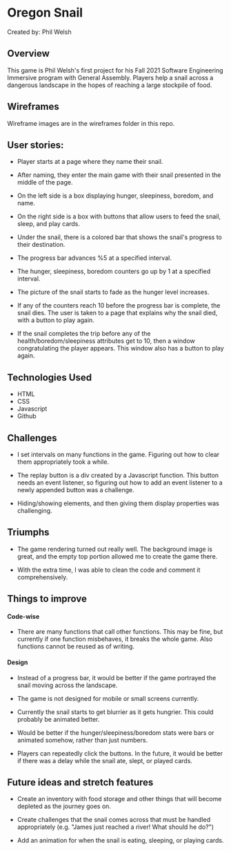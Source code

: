 # Oregon Snail

Created by: Phil Welsh

## Overview

This game is Phil Welsh's first project for his Fall 2021 Software Engineering Immersive program with General Assembly. Players help a snail across a dangerous landscape in the hopes of reaching a large stockpile of food.

## Wireframes

Wireframe images are in the wireframes folder in this repo.

## User stories:

- Player starts at a page where they name their snail.

- After naming, they enter the main game with their snail presented in the middle of the page.

- On the left side is a box displaying hunger, sleepiness, boredom, and name.

- On the right side is a box with buttons that allow users to feed the snail, sleep, and play cards.

- Under the snail, there is a colored bar that shows the snail's progress to their destination.

- The progress bar advances %5 at a specified interval.

- The hunger, sleepiness, boredom counters go up by 1 at a specified interval.

- The picture of the snail starts to fade as the hunger level increases.

- If any of the counters reach 10 before the progress bar is complete, the snail dies. The user is taken to a page that explains why the snail died, with a button to play again.

- If the snail completes the trip before any of the health/boredom/sleepiness attributes get to 10, then a window congratulating the player appears. This window also has a button to play again.

## Technologies Used

- HTML
- CSS
- Javascript
- Github

## Challenges

- I set intervals on many functions in the game. Figuring out how to clear them appropriately took a while.

- The replay button is a div created by a Javascript function. This button needs an event listener, so figuring out how to add an event listener to a newly appended button was a challenge.

- Hiding/showing elements, and then giving them display properties was challenging.

## Triumphs

- The game rendering turned out really well. The background image is great, and the empty top portion allowed me to create the game there.

- With the extra time, I was able to clean the code and comment it comprehensively.

## Things to improve

#### Code-wise

- There are many functions that call other functions. This may be fine, but currently if one function misbehaves, it breaks the whole game. Also functions cannot be reused as of writing.

#### Design

- Instead of a progress bar, it would be better if the game portrayed the snail moving across the landscape.

- The game is not designed for mobile or small screens currently.

- Currently the snail starts to get blurrier as it gets hungrier. This could probably be animated better.

- Would be better if the hunger/sleepiness/boredom stats were bars or animated somehow, rather than just numbers.

- Players can repeatedly click the buttons. In the future, it would be better if there was a delay while the snail ate, slept, or played cards.

## Future ideas and stretch features

- Create an inventory with food storage and other things that will become depleted as the journey goes on.

- Create challenges that the snail comes across that must be handled appropriately (e.g. "James just reached a river! What should he do?")

- Add an animation for when the snail is eating, sleeping, or playing cards.
